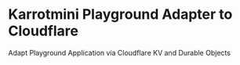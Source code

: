 # Karrotmini Playground Adapter to Cloudflare

Adapt Playground Application via Cloudflare KV and Durable Objects
